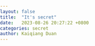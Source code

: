 ```yaml
---
layout: false
title:  "It's secret"
date:   2023-08-26 20:27:22 +0800
categories: secret
author: Kaiqiang Duan
---
```

<!DOCTYPE html>
<html>
    <head>
        <meta charset="utf-8">
        <meta http-equiv="X-UA-Compatible" content="IE=edge">
        <meta name="viewport" content="width=device-width, initial-scale=1">
        <style>
            html, body {
                height: 100%;
                width: 100%;
                margin: 0;
                padding: 0;
            }

            canvas {
                background: rgb(3, 0, 17);
                position: absolute;
            }
        </style>
    </head>
    <body style="background-color: black;">
        <canvas id="canvas"></canvas>
        <script type="text/javascript">
            function Star(x,y,r,color) {
                this.x = x;
                this.y = y;
                this.r = r;
                this.rChange = 0.015;
                this.color = color;
            }

            Star.prototype = {
                constructor: Star,
                render: function() {
                    context.beginPath();
                    context.arc(this.x, this.y, this.r, 0, 2*Math.PI, false);
                    context.shadowBlur = 8;
                    context.shadowColor = "white";
                    context.fillStyle = this.color;
                    context.fill();
                },
                update: function() {
                    if (this.r > 2 || this.r < .8) {
                        this.rChange = -this.rChange;
                    }
                    this.r += this.rChange;
                }
            }

            var canvas = document.getElementById("canvas");
            var context = canvas.getContext("2d");

            var C_WIDTH = canvas.width = document.body.offsetWidth;
            var C_HEIGHT = canvas.height = document.body.offsetHeight;

            function randomColor(){
                    var arrColors = ["ffffff", "ffecd3" , "bfcfff"];
                    return "#"+arrColors[Math.floor((Math.random()*3))];
            }

            var arrStars = [];
            for(i = 0; i < 520; i++){
                var randX = Math.floor((Math.random()*C_WIDTH)+1);
                var randY = Math.floor((Math.random()*C_HEIGHT)+1);
                var randR = Math.random() * 1.3 + .5;

                var star = new Star(randX, randY, randR, randomColor());
                arrStars.push(star);
            }
            for(i = 0; i < 1314; i++){
                var randX = Math.floor((Math.random()*C_WIDTH)+1);
                var randY = Math.floor((Math.random()*C_HEIGHT)+1);
                var randR = Math.random() * 0.5 + .3;

                var star = new Star(randX, randY, randR, randomColor());
                arrStars.push(star);
            }
            for(i = 0; i < 1314; i++){
                var randX = Math.floor((Math.random()*C_WIDTH)+1);
                var randY = Math.floor((Math.random()*C_HEIGHT)+1);
                var randR = Math.random() * 0.3 + .1;

                var star = new Star(randX, randY, randR, randomColor());
                arrStars.push(star);
            }

            function animate(){
                for(var i = 0; i < arrStars.length; i++) {
                    arrStars[i].update();
                }
                context.clearRect(0, 0, C_WIDTH, C_HEIGHT);
                for(var i = 0; i < arrStars.length; i++) {
                    arrStars[i].render();
                }
                requestAnimationFrame(animate);
            }

            animate();

         </script>
    </body>
</html>
